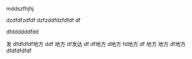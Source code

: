 mddszfhjhj

 dzdfdfzdfdf
 dzfzddfdzfdfdf
 df
 
 dfddddddfdd 
 
  
  发
  dfdfdfdf地方
   ddf
   地方
    df发达
    df
    df地方
    d地方
    fd地方
    df 
    地方
    地方
    df地方
    dfdfdfdfdf
